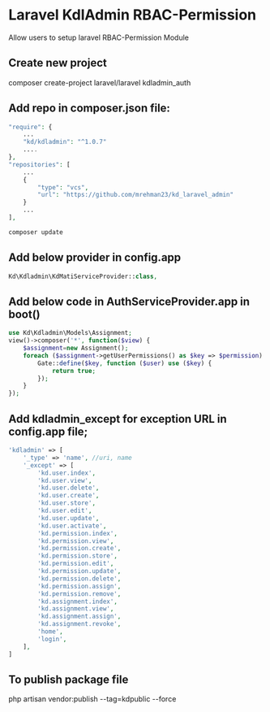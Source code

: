 # Laravel KdlAdmin RBAC-Permission

Allow users to setup laravel RBAC-Permission Module

## Create new project

composer create-project laravel/laravel kdladmin_auth

## Add repo in composer.json file:

```php
"require": {
	...
	"kd/kdladmin": "^1.0.7"
	....
},
"repositories": [
	...
    {
        "type": "vcs",
        "url": "https://github.com/mrehman23/kd_laravel_admin"
    }
	...
],

composer update
```

## Add below provider in config.app

```php
Kd\Kdladmin\KdMatiServiceProvider::class,
```
## Add below code in AuthServiceProvider.app in boot()

```php
use Kd\Kdladmin\Models\Assignment;
view()->composer('*', function($view) {
    $assignment=new Assignment();
    foreach ($assignment->getUserPermissions() as $key => $permission) {
        Gate::define($key, function ($user) use ($key) {
            return true;
        });
    }
});
```

## Add kdladmin_except for exception URL in config.app file;

```php
'kdladmin' => [
    '_type' => 'name', //uri, name
    '_except' => [
        'kd.user.index',
        'kd.user.view',
        'kd.user.delete',
        'kd.user.create',
        'kd.user.store',
        'kd.user.edit',
        'kd.user.update',
        'kd.user.activate',
        'kd.permission.index',
        'kd.permission.view',
        'kd.permission.create',
        'kd.permission.store',
        'kd.permission.edit',
        'kd.permission.update',
        'kd.permission.delete',
        'kd.permission.assign',
        'kd.permission.remove',
        'kd.assignment.index',
        'kd.assignment.view',
        'kd.assignment.assign',
        'kd.assignment.revoke',
        'home',
        'login',
    ],
]
```

## To publish package file

php artisan vendor:publish --tag=kdpublic --force

